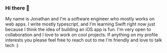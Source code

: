 ### Hi there 👋

My name is Jonathan and I'm a software engineer who mostly works on web apps. I write mostly typescript, and I'm learning Swift right now just because I think the idea of building an iOS app is fun. I'm very open to collaboration and I love to work on cool projects. If anything on my profile interests you please feel free to reach out to me I'm friendly and love to talk tech :)

<!--
**jonmejia/jonmejia** is a ✨ _special_ ✨ repository because its `README.md` (this file) appears on your GitHub profile.

Here are some ideas to get you started:

- 🔭 I’m currently working on ...
- 🌱 I’m currently learning ...
- 👯 I’m looking to collaborate on ...
- 🤔 I’m looking for help with ...
- 💬 Ask me about ...
- 📫 How to reach me: ...
- 😄 Pronouns: ...
- ⚡ Fun fact: ...
-->
